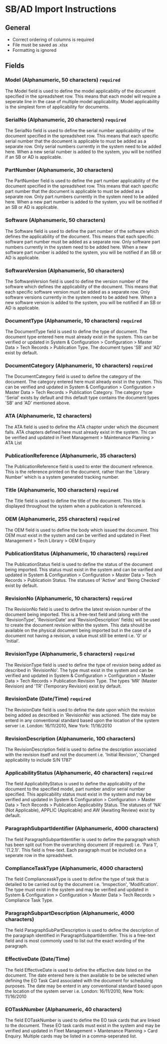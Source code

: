 # SB/AD Import Instructions

## General

* Correct ordering of columns is required
* File must be saved as .xlsx
* Formatting is ignored

## Fields

### Model (Alphanumeric, 50 characters) `required`
The Model field is used to define the model applicability of the document specified in the spreadsheet row. This means that each model will require a seperate line in the case of multiple model applicability. Model applicability is the simplest form of applicability for documents.

### SerialNo (Alphanumeric, 20 characters) `required`
The SerialNo field is used to define the serial number applicability of the document specified in the spreadsheet row. This means that each specific serial number that the document is applicable to must be added as a separate row. Only serial numbers currently in the system need to be added here. When a new serial number is added to the system, you will be notified if an SB or AD is applicable.

### PartNumber (Alphanumeric, 30 characters)
The PartNumber field is used to define the part number applicability of the document specified in the spreadsheet row. This means that each specific part number that the document is applicable to must be added as a separate row. Only part numbers currently in the system need to be added here. When a new part number is added to the system, you will be notified if an SB or AD is applicable.

### Software (Alphanumeric, 50 characters)
The Software field is used to define the part number of the software which defines the applicability of the document. This means that each specific software part number must be added as a separate row. Only software part numbers currently in the system need to be added here. When a new software part number is added to the system, you will be notified if an SB or AD is applicable.

### SoftwareVersion (Alphanumeric, 50 characters)
The SoftwareVersion field is used to define the version number of the software which defines the applicability of the document. This means that each specific software version must be added as a separate row. Only software versions currently in the system need to be added here. When a new software version is added to the system, you will be notified if an SB or AD is applicable.

### DocumentType (Alphanumeric, 10 characters) `required`
The DocumentType field is used to define the type of document. The document type entered here must already exist in the system. This can be verified or updated in System & Configuration > Configuration > Master Data > Tech Records > Publication Type. The document types 'SB' and 'AD' exist by default.

### DocumentCategory (Alphanumeric, 10 characters) `required`
The DocumentCategory field is used to define the category of the document. The category entered here must already exist in the system. This can be verified and updated in System & Configuration > Configuration > Master Data > Tech Records > Publication Category. The category type 'Serial' exists by default and this default type contains the document types 'SB' and 'AD' mentioned above.

### ATA (Alphanumeric, 12 characters)
The ATA field is used to define the ATA chapter under which the document falls. ATA chapters defined here must already exist in the system. Thi can be verified and updated in Fleet Management > Maintenance Planning > ATA List

### PublicationReference (Alphanumeric, 35 characters)
The PublicationReference field is used to enter the document reference. This is the reference printed on the document, rather than the 'Library Number' which is a system generated tracking number.

### Title (Alphanumeric, 100 characters) `required`
The Title field is used to define the title of the document. This title is displayed throughout the system when a publication is referenced.

### OEM (Alphanumeric, 255 characters) `required`
The OEM field is used to define the body which issued the document. This OEM must exist in the system and can be verified and updated in Fleet Management > Tech Library > OEM Enquiry

### PublicationStatus (Alphanumeric, 10 characters) `required`
The PublicationStatus field is used to define the status of the document being imported. This status must exist in the system and can be varified and updated in System & Configuration > Configuration > Master Data > Tech Records > Publicatioin Status. The statuses of 'Active' and 'Being Checked' exist by default.

### RevisionNo (Alphanumeric, 10 characters) `required`
The RevisionNo field is used to define the latest revision number of the document being imported. This is a free-text field and (along with the 'RevisionType', 'RevisionDate' and 'RevisionDescription' fields) will be used to create the document revision within the system. This data should be available on the physical document being imported but in the case of a document not having a revision, a value must still be enterd i.e. '0' or 'Initial'.

### RevisionType (Alphanumeric, 5 characters) `required`
The RevisionType field is used to define the type of revision being added as described in 'RevisionNo'. The type must exist in the system and can be verified and updated in System & Configuration > Configuration > Master Data > Tech Records > Publication Revision Type. The types 'MR' (Master Revision) and 'TR' (Temporary Revision) exist by default.

### RevisionDate (Date/Time) `required`
The RevisionDate field is used to define the date upon which the revision being added as described in 'RevisionNo' was actioned. The date may be enterd in any conventional standard based upon the location of the system server i.e. London: 16/11/2010, New York: 11/16/2010

### RevisionDescription (Alphanumeric, 100 characters)
The RevisionDescription field is used to define the description associated with the revision itself and not the document i.e. 'Initial Revision', 'Changed applicability to include S/N 1787'

### ApplicabilityStatus (Alphanumeric, 40 characters) `required`
The field ApplicabilityStatus is used to define the applicability of the document to the specified model, part number and/or serial number specified. This applicability status must exist in the system and may be verified and updated in System & Configuration > Configuration > Master Data > Tech Records > Publication Applicability Status. The statuses of 'NA' (Not Applicable), APPLIC (Applicable) and AW (Awaiting Review) exist by default. 

### ParagraphSubpartIdentifier (Alphanumeric, 4000 characters)
The field ParagraphSubpartIdentifier is used to define the paragraph which has been split out from the overarching document (if required) i.e. 'Para 1', '(1.2.1)'. This field is free-text. Each paragraph must be included on a seperate row in the spreadsheet.

### ComplianceTaskType (Alphanumeric, 4000 characters)
The field ComplianceaskType is used to define the type of task that is detailed to be carried out by the document i.e. 'Imspection', 'Modification'. The type must exist in the system and may be verified and updated in System & Configuration > Configuration > Master Data > Tech Records > Compliance Task Type. 

### ParagraphSubpartDescription (Alphanumeric, 4000 characters)
The field ParagraphSubPartDescription is used to define the description of the paragraph identified in ParagraphSubpartIdentifier. This is a free-text field and is most commonly used to list out the exact wording of the paragraph.

### EffectiveDate (Date/Time)
The field EffectiveDate is used to define the effactive date listed on the document. The date entered here is then available to be be selected when defining the EO Task Card associated with the document for scheduling purposes. The date may be enterd in any conventional standard based upon the location of the system server i.e. London: 16/11/2010, New York: 11/16/2010

### EOTaskNumber (Alphanumeric, 40 characters)
The field EOTaskNumber is used to define the EO task cards that are linked to the document. These EO task cards must exist in the system and may be verified and updated in Fleet Management > Mantenance Planning > Card Enquiry. Multiple cards may be listed in a comma-seperated list.
